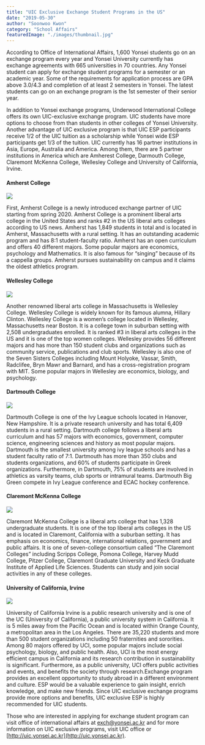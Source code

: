 ```yaml
---
title: "UIC Exclusive Exchange Student Programs in the US"
date: "2019-05-30"
author: "Soonwoo Kwon"
category: "School Affairs"
featuredImage: "./images/thumbnail.jpg"
---
```


According to Office of International Affairs, 1,600 Yonsei students go on an exchange program every year and Yonsei University currently has exchange agreements with 665 universities in 70 countries. Any Yonsei student can apply for exchange student programs for a semester or an academic year. Some of the requirements for application process are GPA above 3.0/4.3 and completion of at least 2 semesters in Yonsei. The latest students can go on an exchange program is the 1st semester of their senior year.

In addition to Yonsei exchange programs, Underwood International College offers its own UIC-exclusive exchange program. UIC students have more options to choose from than students in other colleges of Yonsei University. Another advantage of UIC exclusive program is that UIC ESP participants receive 1/2 of the UIC tuition as a scholarship while Yonsei wide ESP participants get 1/3 of the tuition. UIC currently has 16 partner institutions in Asia, Europe, Australia and America. Among them, there are 5 partner institutions in America which are Amherest College, Darmouth College, Claremont McKenna College, Wellesley College and University of California, Irvine.

#### Amherst College

![](https://lh3.googleusercontent.com/DGc122Rx5OKAbydOftqjcwbURzJ5CJOr3mV47sz7ScPWSf8Cm64YxP8-r-VQ8p6Axn49IBZeP1q7N4MMH-jpV1N56LVn_wTmFNZCk3ctHCs0uJamOqbnffkFS4yiyv5HHfW_Fvf2)

First, Amherst College is a newly introduced exchange partner of UIC starting from spring 2020. Amherst College is a prominent liberal arts college in the United States and ranks #2 in the US liberal arts colleges according to US news. Amherst has 1,849 students in total and is located in Amherst, Massachusetts with a rural setting. It has an outstanding academic program and has 8:1 student-faculty ratio. Amherst has an open curriculum and offers 40 different majors. Some popular majors are economics, psychology and Mathematics. It is also famous for “singing” because of its a cappella groups. Amherst pursues sustainability on campus and it claims the oldest athletics program.

#### **Wellesley College**

![](https://lh5.googleusercontent.com/0WUH6NA2-udqjT3hrfzu_iZIaWB0kMLVBL-6L7-NK5htBJXWi9PIKAAZ9x0omlZXT9eOhLx96t5aFMLMqWial2ysCyrS6ZvBCDRV2ukihkxUBaot0-bgu8TON-qsvn5ZbgxbakMm)

Another renowned liberal arts college in Massachusetts is Wellesley College. Wellesley College is widely known for its famous alumna, Hillary Clinton. Wellesley College is a women’s college located in Wellesley, Massachusetts near Boston. It is a college town in suburban setting with 2,508 undergraduates enrolled. It is ranked #3 in liberal arts colleges in the US and it is one of the top women colleges. Wellesley provides 56 different majors and has more than 150 student clubs and organizations such as community service, publications and club sports. Wellesley is also one of the Seven Sisters Colleges including Mount Holyoke, Vassar, Smith, Radclifee, Bryn Mawr and Barnard, and has a cross-registration program with MIT. Some popular majors in Wellesley are economics, biology, and psychology.

#### Dartmouth College

![](https://lh3.googleusercontent.com/RWolC74esOzhQ4QGybPKRYqkIcgf4AMVJWJY7N-TbGPj9PcgBu_tTPA-jeq9N-kYu0ZaQSuvmTAwXMvfh5-pu21MpGqEJ4U4E4_tIr7A0zcBznAZlVgSIqfUQXxs5DuYqG3icKDl)

Dartmouth College is one of the Ivy League schools located in Hanover, New Hampshire. It is a private research university and has total 6,409 students in a rural setting. Dartmouth college follows a liberal arts curriculum and has 57 majors with economics, government, computer science, engineering sciences and history as most popular majors. Dartmouth is the smallest university among ivy league schools and has a student faculty ratio of 7:1. Dartmouth has more than 350 clubs and students organizations, and 60% of students participate in Greek organizations. Furthermore, in Dartmouth, 75% of students are involved in athletics as varsity teams, club sports or intramural teams. Dartmouth Big Green compete in Ivy League conference and ECAC hockey conference.

#### Claremont McKenna College

![](https://lh3.googleusercontent.com/qDfsbkzSQHMwxAf0OuSqQaPVyqZe9USXDeJK-VcTUo9i9LajfJa3OvWVndzMQY68Vt3amA81WnA4fTwtw87J_E9UvdVxPWHIE2XN7rsfpvrjfnhzQYM2dejWnTUZsTRCRqKfdAay)

Claremont McKenna College is a liberal arts college that has 1,328 undergraduate students. It is one of the top liberal arts colleges in the US and is located in Claremont, California with a suburban setting. It has emphasis on economics, finance, international relations, government and public affairs. It is one of seven-college consortium called “The Claremont Colleges” including Scripps College, Pomona College, Harvey Mudd College, Pitzer College, Claremont Graduate University and Keck Graduate Institute of Applied Life Sciences. Students can study and join social activities in any of these colleges.

#### University of California, Irvine

![](https://lh6.googleusercontent.com/HFyVlaGPI9rdkQG2Au5MyhUe_dOMOKEVV_OZUWsjfkkJARwFfOR_WdneDe_rN-1axIS-64sAK2ohtTecR9o1owPQ2hscHZJD3BC1GSFccXOy1OpG_l_8Sh1HRZ-CcOsIvP5EE-RI)

University of California Irvine is a public research university and is one of the UC (University of California), a public university system in California. It is 5 miles away from the Pacific Ocean and is located within Orange County, a metropolitan area in the Los Angeles. There are 35,220 students and more than 500 student organizations including 50 fraternities and sororities. Among 80 majors offered by UCI, some popular majors include social psychology, biology, and public health. Also, UCI is the most energy efficient campus in California and its research contribution in sustainability is significant. Furthermore, as a public university, UCI offers public activities and events, and benefits the society through research.Exchange program provides an excellent opportunity to study abroad in a different environment and culture. ESP would be a valuable experience to gain insight, enrich knowledge, and make new friends. Since UIC exclusive exchange programs provide more options and benefits, UIC exclusive ESP is highly recommended for UIC students.

Those who are interested in applying for exchange student program can visit office of international affairs at exch@yonsei.ac.kr and for more information on UIC exclusive programs, visit UIC office or [http://uic.yonsei.ac.kr](http://uic.yonsei.ac.kr).
